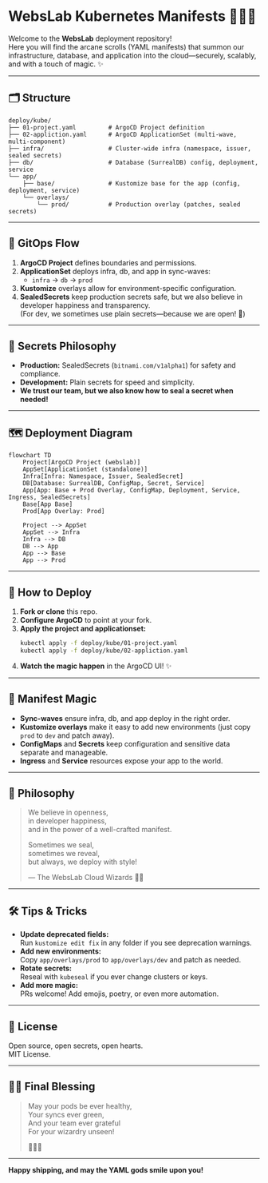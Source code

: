 # WebsLab Kubernetes Manifests 🧙‍♂️🚀

Welcome to the **WebsLab** deployment repository!  
Here you will find the arcane scrolls (YAML manifests) that summon our infrastructure, database, and application into the cloud—securely, scalably, and with a touch of magic. ✨

---

## 🗂️ Structure

```
deploy/kube/
├── 01-project.yaml         # ArgoCD Project definition
├── 02-appliction.yaml      # ArgoCD ApplicationSet (multi-wave, multi-component)
├── infra/                  # Cluster-wide infra (namespace, issuer, sealed secrets)
├── db/                     # Database (SurrealDB) config, deployment, service
└── app/
    ├── base/               # Kustomize base for the app (config, deployment, service)
    └── overlays/
        └── prod/           # Production overlay (patches, sealed secrets)
```

---

## 🚦 GitOps Flow

1. **ArgoCD Project** defines boundaries and permissions.
2. **ApplicationSet** deploys infra, db, and app in sync-waves:
   - `infra` → `db` → `prod`
3. **Kustomize** overlays allow for environment-specific configuration.
4. **SealedSecrets** keep production secrets safe, but we also believe in developer happiness and transparency.  
   (For dev, we sometimes use plain secrets—because we are open! 🌈)

---

## 🔐 Secrets Philosophy

- **Production:** SealedSecrets (`bitnami.com/v1alpha1`) for safety and compliance.
- **Development:** Plain secrets for speed and simplicity.
- **We trust our team, but we also know how to seal a secret when needed!**

---

## 🗺️ Deployment Diagram

```mermaid
flowchart TD
    Project[ArgoCD Project (webslab)]
    AppSet[ApplicationSet (standalone)]
    Infra[Infra: Namespace, Issuer, SealedSecret]
    DB[Database: SurrealDB, ConfigMap, Secret, Service]
    App[App: Base + Prod Overlay, ConfigMap, Deployment, Service, Ingress, SealedSecrets]
    Base[App Base]
    Prod[App Overlay: Prod]

    Project --> AppSet
    AppSet --> Infra
    Infra --> DB
    DB --> App
    App --> Base
    App --> Prod
```

---

## 📝 How to Deploy

1. **Fork or clone** this repo.
2. **Configure ArgoCD** to point at your fork.
3. **Apply the project and applicationset:**
   ```sh
   kubectl apply -f deploy/kube/01-project.yaml
   kubectl apply -f deploy/kube/02-appliction.yaml
   ```
4. **Watch the magic happen** in the ArgoCD UI! ✨

---

## 🦄 Manifest Magic

- **Sync-waves** ensure infra, db, and app deploy in the right order.
- **Kustomize overlays** make it easy to add new environments (just copy `prod` to `dev` and patch away).
- **ConfigMaps** and **Secrets** keep configuration and sensitive data separate and manageable.
- **Ingress** and **Service** resources expose your app to the world.

---

## 🌈 Philosophy

> We believe in openness,  
> in developer happiness,  
> and in the power of a well-crafted manifest.
>
> Sometimes we seal,  
> sometimes we reveal,  
> but always, we deploy with style!
>
> — The WebsLab Cloud Wizards 🧙‍♂️

---

## 🛠️ Tips & Tricks

- **Update deprecated fields:**  
  Run `kustomize edit fix` in any folder if you see deprecation warnings.
- **Add new environments:**  
  Copy `app/overlays/prod` to `app/overlays/dev` and patch as needed.
- **Rotate secrets:**  
  Reseal with `kubeseal` if you ever change clusters or keys.
- **Add more magic:**  
  PRs welcome! Add emojis, poetry, or even more automation.

---

## 📜 License

Open source, open secrets, open hearts.  
MIT License.

---

## 🧙‍♂️ Final Blessing

> May your pods be ever healthy,  
> Your syncs ever green,  
> And your team ever grateful  
> For your wizardry unseen!
>
> 🚀🦄🌈

---

**Happy shipping, and may the YAML gods smile upon you!**
